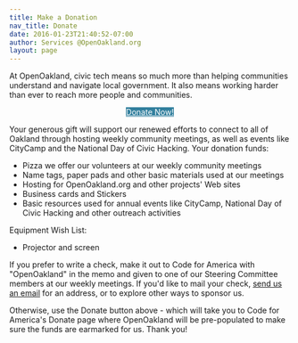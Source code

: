 ```yaml
---
title: Make a Donation
nav_title: Donate
date: 2016-01-23T21:40:52-07:00
author: Services @OpenOakland.org
layout: page
---
```


At OpenOakland, civic tech means so much more than helping communities understand and navigate local government. It also means working harder than ever to reach more people and communities.

<p style="text-align: center;">
  <a style="background-color: #33809e; color: #ffffff;" target="_blank" href="https://secure.codeforamerica.org/page/contribute/donate-to-a-brigade-today?source_codes=openoakland-website&brigade=Open%20Oakland">Donate Now!</a>
</p>

Your generous gift will support our renewed efforts to connect to all of Oakland through hosting weekly community meetings, as well as events like CityCamp and the National Day of Civic Hacking. Your donation funds:

<ul>
  <li>
    Pizza we offer our volunteers at our weekly community meetings
  </li>
  <li>
    Name tags, paper pads and other basic materials used at our meetings
  </li>
  <li>
    Hosting for OpenOakland.org and other projects' Web sites
  </li>
  <li>
    Business cards and Stickers
  </li>
  <li>
    Basic resources used for annual events like CityCamp, National Day of Civic Hacking and other outreach activities
  </li>
</ul>

Equipment Wish List:

<ul>
  <li>
    Projector and screen
  </li>
</ul>

If you prefer to write a check, make it out to Code for America with "OpenOakland" in the memo and given to one of our Steering Committee members at our weekly meetings. If you'd like to mail your check, [send us an email](mailto:fundraising@openoakland.org) for an address, or to explore other ways to sponsor us.

Otherwise, use the Donate button above - which will take you to Code for America's Donate page where OpenOakland will be pre-populated to make sure the funds are earmarked for us. Thank you!

